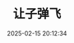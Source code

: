 ---
title: "让子弹飞"
date: "2025-02-15 20:12:34"
rating: 4.0
status: "看过"
review: 
url: "https://movie.douban.com/subject/3742360/"
type: "movie"
year: 2025
isPublic: true
cover: "https://cdn.sa.net/2025/02/17/7Si5dutNMaxWfeo.webp"
---